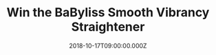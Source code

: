 ---
campaign-uuid: "c-639650cd-efbc-4c28-8e49-2b795d02fdb5"
type: "Competition"
category: "Technology"
date: "2018-10-17T09:00:00.000Z"
end-date: "2018-10-24T23:59:00.000Z"
disable-form: false
is_promoted: true
has_entry_page: true
title: "Win the BaByliss Smooth Vibrancy Straightener"
competition-description: "<p>Nothing better than achieving beautiful salon sleek hair.\
  \ Soft, smooth and shiny hair… We want you to look your best that is why we are\
  \ giving you the chance of winning the BaByliss Smooth Vibrancy Straightener.</p>\r\
  \n<p>Ready to show your perfect hair anywhere you go?</p>"
hero-header: "Win the BaByliss Smooth Vibrancy Straightener"
terms-confirmation: "N/A"
banner-img: "https://assets.expresslyapp.com/asset-0f4a2aec-31f9-4084-8d93-800d04f4a6bf.jpg"
logo-left-href: "http://club.expressly.io"
logo-left-image: "https://assets.expresslyapp.com/asset-7665f159-806e-4748-8f5c-90e3facbf272.jpg"
logo-left-title: "Expressly Club"
bg-image-hero: "https://assets.expresslyapp.com/asset-a797c9dd-bbd7-4629-ad05-2116b09ec9ea.jpg"
bg-image-first: "https://assets.expresslyapp.com/asset-d8fbd002-5bc8-4eec-8dd8-e9f65f04e276.jpg"
section1-content: "<p>The Babylis Smooth Vibrancy Straightener features ceramic plates\
  \ infused macadamia and camellia oils for an easy glide and ultra-smooth finish.\
  \ The longer plates can straighten larger sections at one time for quick styling.</p>\r\
  \n<p>Perfect for traveling with its multi-voltage feature it will deliver flawless\
  \ results at home or away. With its curved housing design it means you can mix up\
  \ your style and create curly and wavy looks.</p> \r\n<p>Prepare yourself for your\
  \ summer holidays with the new Babyliss Smooth Vibrancy Straightener and get ready\
  \ to stand out anywhere!</p>"
entry-title: "Win the BaByliss Smooth Vibrancy Straightener"
entry-content: "Enter the draw to win the Babyliss Smooth Vibrancy Straightener \r\
  \nby completing the form below before 23:59 on 24th of October 2018."
has-winner: false
prize-description: "BaByliss Smooth Vibrancy Straightener"
special-conditions: "Multiple entries are allowed up to one every day."
---